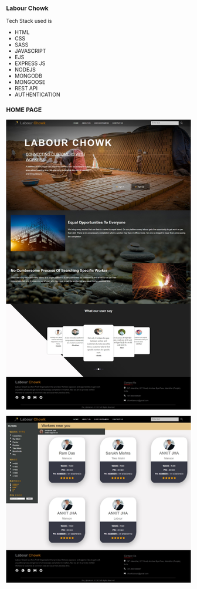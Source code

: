  ### Labour Chowk 
 
Tech Stack used is 

- HTML
- CSS
- SASS
- JAVASCRIPT
- EJS
- EXPRESS JS
- NODEJS
- MONGODB
- MONGOOSE
- REST API
- AUTHENTICATION


<h3>HOME PAGE</h3>

![image](https://github.com/ShubhamKumar5802/labourchowk/blob/main/home.jpeg)

![image](https://github.com/ShubhamKumar5802/labourchowk/blob/main/dashboarduser.jpeg)
